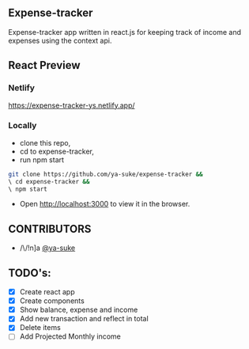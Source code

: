 ## Expense-tracker
Expense-tracker app written in react.js for keeping track of income and expenses using the context api.

## React Preview

### Netlify
https://expense-tracker-ys.netlify.app/

### Locally
* clone this repo,
* cd to expense-tracker,
* run npm start


```sh
git clone https://github.com/ya-suke/expense-tracker &&
\ cd expense-tracker &&
\ npm start
````

* Open [http://localhost:3000](http://localhost:3000) to view it in the browser.
       
## CONTRIBUTORS
* /\\/!n]a [@ya-suke](https://www.github.com/ya-suke "ninja's github") 


## TODO's:
- [x] Create react app
- [x] Create components
- [x] Show balance, expense and income
- [x] Add new transaction and reflect in total
- [x] Delete items
- [ ] Add Projected Monthly income
